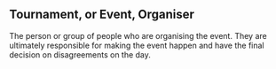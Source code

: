 ## Tournament, or Event, Organiser
The person or group of people who are organising the event. They are ultimately responsible for making the event happen and have the final decision on disagreements on the day.